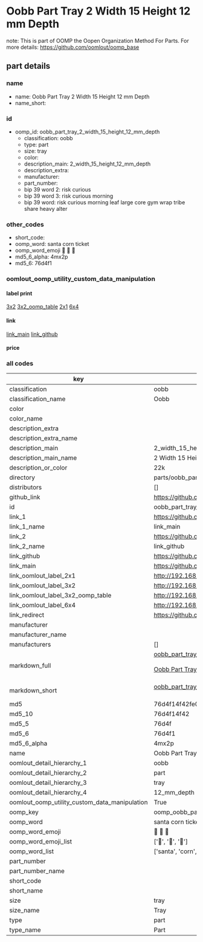 # Oobb Part Tray 2 Width 15 Height 12 mm Depth  

note: This is part of OOMP the Oopen Organization Method For Parts. For more details: https://github.com/oomlout/oomp_base

##  part details
  







### name
* name: Oobb Part Tray 2 Width 15 Height 12 mm Depth
* name_short: 
### id
* oomp_id: oobb_part_tray_2_width_15_height_12_mm_depth
  * classification: oobb
  * type: part
  * size: tray
  * color: 
  * description_main: 2_width_15_height_12_mm_depth
  * description_extra: 
  * manufacturer: 
  * part_number: 
  * bip 39 word 2: risk curious
  * bip 39 word 3: risk curious morning
  * bip 39 word: risk curious morning leaf large core gym wrap tribe share heavy alter

### other_codes
* short_code: 
* oomp_word: santa corn ticket
* oomp_word_emoji :santa: :corn: :ticket:
* md5_6_alpha: 4mx2p
* md5_6: 76d4f1






### oomlout_oomp_utility_custom_data_manipulation
#### label print
[3x2](http://192.168.1.245:1112/?label=oomp%204mx2p)
[3x2_oomp_table](http://192.168.1.108:1112/?label=oomp%204mx2p)
[2x1](http://192.168.1.242:1112/?label=oomp%204mx2p)
[6x4](http://192.168.1.55:1112/?label=oomp%204mx2p)    

#### link

[link_main](https://github.com/oomlout/oomlout_oomp_version_1_messy/tree/main/parts/oobb_part_tray_2_width_15_height_12_mm_depth) [link_github](https://github.com/oomlout/oomlout_oomp_version_1_messy/tree/main/parts/oobb_part_tray_2_width_15_height_12_mm_depth)                             

#### price







### all codes 
| key | value |  
| --- | --- |  
| classification | oobb |  
| classification_name | Oobb |  
| color |  |  
| color_name |  |  
| description_extra |  |  
| description_extra_name |  |  
| description_main | 2_width_15_height_12_mm_depth |  
| description_main_name | 2 Width 15 Height 12 mm Depth |  
| description_or_color | 22k |  
| directory | parts/oobb_part_tray_2_width_15_height_12_mm_depth |  
| distributors | [] |  
| github_link | https://github.com/oomlout/oomlout_oomp_part_src/tree/main/parts/oobb_part_tray_2_width_15_height_12_mm_depth |  
| id | oobb_part_tray_2_width_15_height_12_mm_depth |  
| link_1 | https://github.com/oomlout/oomlout_oomp_version_1_messy/tree/main/parts/oobb_part_tray_2_width_15_height_12_mm_depth |  
| link_1_name | link_main |  
| link_2 | https://github.com/oomlout/oomlout_oomp_version_1_messy/tree/main/parts/oobb_part_tray_2_width_15_height_12_mm_depth |  
| link_2_name | link_github |  
| link_github | https://github.com/oomlout/oomlout_oomp_version_1_messy/tree/main/parts/oobb_part_tray_2_width_15_height_12_mm_depth |  
| link_main | https://github.com/oomlout/oomlout_oomp_version_1_messy/tree/main/parts/oobb_part_tray_2_width_15_height_12_mm_depth |  
| link_oomlout_label_2x1 | http://192.168.1.242:1112/?label=oomp%204mx2p |  
| link_oomlout_label_3x2 | http://192.168.1.245:1112/?label=oomp%204mx2p |  
| link_oomlout_label_3x2_oomp_table | http://192.168.1.108:1112/?label=oomp%204mx2p |  
| link_oomlout_label_6x4 | http://192.168.1.55:1112/?label=oomp%204mx2p |  
| link_redirect | https://github.com/oomlout/oomlout_oomp_version_1_messy/tree/main/parts/oobb_part_tray_2_width_15_height_12_mm_depth |  
| manufacturer |  |  
| manufacturer_name |  |  
| manufacturers | [] |  
| markdown_full | [oobb_part_tray_2_width_15_height_12_mm_depth](none)<br>[](none)<br>[Oobb Part Tray 2 Width 15 Height 12 Mm Depth](none)<br><br> |  
| markdown_short | [oobb_part_tray_2_width_15_height_12_mm_depth](none)<br><br> |  
| md5 | 76d4f14f42fe0d00c13e97eb1fcd7dd3 |  
| md5_10 | 76d4f14f42 |  
| md5_5 | 76d4f |  
| md5_6 | 76d4f1 |  
| md5_6_alpha | 4mx2p |  
| name | Oobb Part Tray 2 Width 15 Height 12 mm Depth |  
| oomlout_detail_hierarchy_1 | oobb |  
| oomlout_detail_hierarchy_2 | part |  
| oomlout_detail_hierarchy_3 | tray |  
| oomlout_detail_hierarchy_4 | 12_mm_depth |  
| oomlout_oomp_utility_custom_data_manipulation | True |  
| oomp_key | oomp_oobb_part_tray_2_width_15_height_12_mm_depth |  
| oomp_word | santa corn ticket |  
| oomp_word_emoji | :santa: :corn: :ticket: |  
| oomp_word_emoji_list | [':santa:', ':corn:', ':ticket:'] |  
| oomp_word_list | ['santa', 'corn', 'ticket'] |  
| part_number |  |  
| part_number_name |  |  
| short_code |  |  
| short_name |  |  
| size | tray |  
| size_name | Tray |  
| type | part |  
| type_name | Part |  
